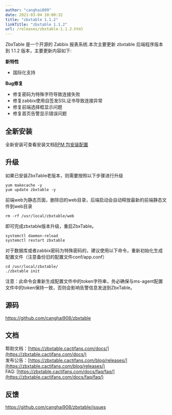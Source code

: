 ```yaml
---
author: "canghai809"
date: 2021-03-04 10:00:32
title: "zbxtable 1.1.2"
linkTitle: "zbxtable 1.1.2"
url: /releases/zbxtable-1.1.2.html
---
```

ZbxTable 是一个开源的 Zabbix 报表系统.本次主要更新 zbxtable 后端程序版本到 1.1.2 版本，主要更新内容如下:

**新特性**
- 国际化支持

**Bug修复**

- 修复密码为特殊字符导致连接失败
- 修复zabbix使用自签发SSL证书导致连接异常
- 修复前端选择框显示问题
- 修复首页告警显示错误问题


## 全新安装
全新安装可查看安装文档[RPM 包安装配置](https://zbxtable.cactifans.com/docs/install/rpm/)

## 升级

如果已安装ZbxTable老版本，则需要按照以下步骤进行升级
```
yum makecache -y
yum update zbxtable -y
```
前端web为静态页面，删除旧的web目录，后端启动会自动释放最新的前端静态文件到web目录
```
rm -rf /usr/local/zbxtable/web
```
即可完成zbxtable版本升级，重启ZbxTable。
```
systemctl daemon-reload
systemctl restart zbxtable
```
对于数据库或者zabbix密码为特殊密码的，建议使用以下命令，重新初始化生成配置文件（注意备份旧的配置文件conf/app.conf）
```
cd /usr/local/zbxtable/
./zbxtable init
```
注意：此命令会重新生成配置文件中的token字符串，务必确保与ms-agent配置文件中的token保持一致，否则会影响告警信息发送到ZbxTable。
## 源码
https://github.com/canghai908/zbxtable

## 文档

帮助文档：[https://zbxtable.cactifans.com/docs/](https://zbxtable.cactifans.com/docs/)      
发布公告：[https://zbxtable.cactifans.com/blog/releases/](https://zbxtable.cactifans.com/blog/releases/)    
FAQ:   [https://zbxtable.cactifans.com/docs/faq/faq/](https://zbxtable.cactifans.com/docs/faq/faq/)

## 反馈
https://github.com/canghai908/zbxtable/issues
